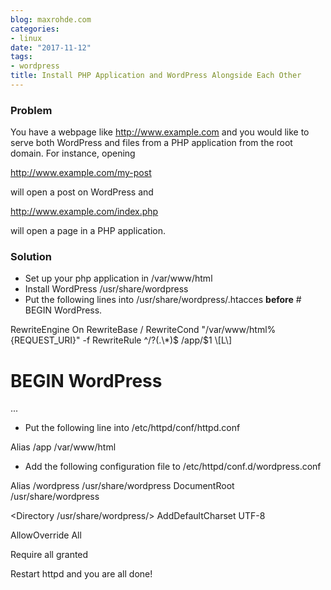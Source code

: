 ```yaml
---
blog: maxrohde.com
categories:
- linux
date: "2017-11-12"
tags:
- wordpress
title: Install PHP Application and WordPress Alongside Each Other
---
```


### Problem

You have a webpage like http://www.example.com and you would like to serve both WordPress and files from a PHP application from the root domain. For instance, opening

http://www.example.com/my-post

will open a post on WordPress and

http://www.example.com/index.php

will open a page in a PHP application.

### Solution

- Set up your php application in /var/www/html
- Install WordPress /usr/share/wordpress
- Put the following lines into /usr/share/wordpress/.htacces **before** # BEGIN WordPress.

<IfModule mod_rewrite.c>
RewriteEngine On
RewriteBase /
RewriteCond "/var/www/html%{REQUEST_URI}" -f
RewriteRule ^/?(.\*)$ /app/$1 \[L\]

</IfModule>

# BEGIN WordPress

...

- Put the following line into /etc/httpd/conf/httpd.conf

Alias /app /var/www/html

- Add the following configuration file to /etc/httpd/conf.d/wordpress.conf

Alias /wordpress /usr/share/wordpress
DocumentRoot /usr/share/wordpress

<Directory /usr/share/wordpress/>
AddDefaultCharset UTF-8

AllowOverride All

Require all granted

</Directory>

Restart httpd and you are all done!
